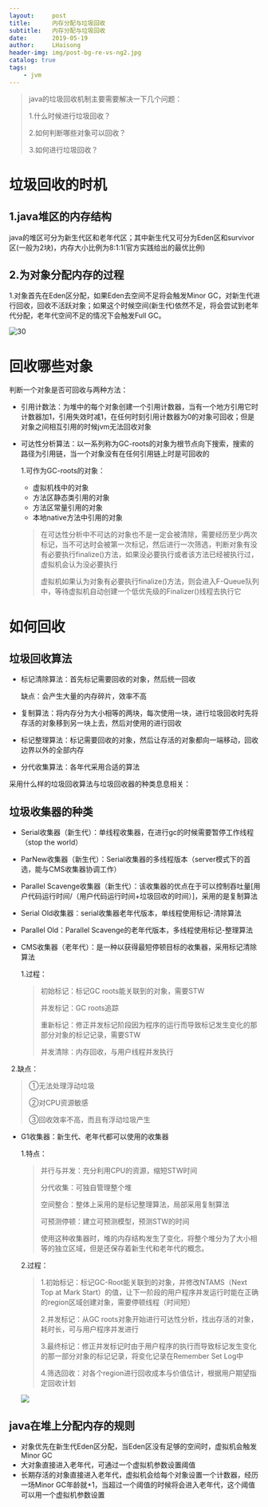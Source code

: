 ```yaml
---
layout:     post
title:      内存分配与垃圾回收
subtitle:   内存分配与垃圾回收
date:       2019-05-19
author:     LHaisong
header-img: img/post-bg-re-vs-ng2.jpg
catalog: true
tags:
    - jvm
---
```

> java的垃圾回收机制主要需要解决一下几个问题：
>
> 1.什么时候进行垃圾回收？
>
> 2.如何判断哪些对象可以回收？
>
> 3.如何进行垃圾回收？

# 垃圾回收的时机

## 1.java堆区的内存结构

java的堆区可分为新生代区和老年代区；其中新生代又可分为Eden区和survivor区(一般为2块)，内存大小比例为8:1:1(官方实践给出的最优比例)

## 2.为对象分配内存的过程

1.对象首先在Eden区分配，如果Eden去空间不足将会触发Minor GC，对新生代进行回收，回收不活跃对象；如果这个时候空间(新生代)依然不足，将会尝试到老年代分配，老年代空间不足的情况下会触发Full GC。

![30](https://res.cloudinary.com/dzdyb9ta5/image/upload/v1567046513/img/30_cgnp7g.png)

# 回收哪些对象

判断一个对象是否可回收与两种方法：

- 引用计数法：为堆中的每个对象创建一个引用计数器，当有一个地方引用它时计数器加1，引用失效时减1，在任何时刻引用计数器为0的对象可回收；但是对象之间相互引用的时候jvm无法回收对象

- 可达性分析算法：以一系列称为GC-roots的对象为根节点向下搜索，搜索的路径为引用链，当一个对象没有在任何引用链上时是可回收的

  1.可作为GC-roots的对象：

  - 虚拟机栈中的对象
  - 方法区静态类引用的对象
  - 方法区常量引用的对象
  - 本地native方法中引用的对象

  > 在可达性分析中不可达的对象也不是一定会被清除，需要经历至少两次标记，当不可达时会被第一次标记，然后进行一次筛选，判断对象有没有必要执行finalize()方法，如果没必要执行或者该方法已经被执行过，虚拟机会认为没必要执行
  >
  > 虚拟机如果认为对象有必要执行finalize()方法，则会进入F-Queue队列中，等待虚拟机自动创建一个低优先级的Finalizer()线程去执行它

# 如何回收

## 垃圾回收算法

- 标记清除算法：首先标记需要回收的对象，然后统一回收 

  缺点：会产生大量的内存碎片，效率不高

- 复制算法：将内存分为大小相等的两块，每次使用一块，进行垃圾回收时先将存活的对象移到另一块上去，然后对使用的进行回收

- 标记整理算法：标记需要回收的对象，然后让存活的对象都向一端移动，回收边界以外的全部内存

- 分代收集算法：各年代采用合适的算法

采用什么样的垃圾回收算法与垃圾回收器的种类息息相关：

## 垃圾收集器的种类

- Serial收集器（新生代）：单线程收集器，在进行gc的时候需要暂停工作线程（stop the world）

- ParNew收集器（新生代）：Serial收集器的多线程版本（server模式下的首选，能与CMS收集器协调工作）

- Parallel Scavenge收集器（新生代）：该收集器的优点在于可以控制吞吐量[用户代码运行时间/（用户代码运行时间+垃圾回收的时间）]，采用的是复制算法

- Serial Old收集器：serial收集器老年代版本，单线程使用标记-清除算法

- Parallel Old：Parallel Scavenge的老年代版本，多线程使用标记-整理算法

- CMS收集器（老年代）：是一种以获得最短停顿目标的收集器，采用标记清除算法

  1.过程：

  > 初始标记：标记GC roots能关联到的对象，需要STW
  >
  > 并发标记：GC roots追踪
  >
  > 重新标记：修正并发标记阶段因为程序的运行而导致标记发生变化的那部分对象的标记记录，需要STW
  >
  > 并发清除：内存回收，与用户线程并发执行

​                 2.缺点：

> ①无法处理浮动垃圾  
>
> ②对CPU资源敏感  
>
> ③回收效率不高，而且有浮动垃圾产生

- G1收集器：新生代、老年代都可以使用的收集器

  1.特点：

  > 并行与并发：充分利用CPU的资源，缩短STW时间
  >
  > 分代收集：可独自管理整个堆
  >
  > 空间整合：整体上采用的是标记整理算法，局部采用复制算法
  >
  > 可预测停顿：建立可预测模型，预测STW的时间
  >
  > 使用这种收集器时，堆的内存结构发生了变化，将整个堆分为了大小相等的独立区域，但是还保存着新生代和老年代的概念。

  2.过程：

  > 1.初始标记：标记GC-Root能关联到的对象，并修改NTAMS（Next Top at Mark Start）的值，让下一阶段的用户程序并发运行时能在正确的region区域创建对象，需要停顿线程（时间短）
  >
  > 2.并发标记：从GC roots对象开始进行可达性分析，找出存活的对象，耗时长，可与用户程序并发进行
  >
  > 3.最终标记：修正并发标记时由于用户程序的执行而导致标记发生变化的那一部分对象的标记记录，将变化记录在Remember Set Log中
  >
  > 4.筛选回收：对各个region进行回收成本与价值估计，根据用户期望指定回收计划

  ![](https://res.cloudinary.com/dzdyb9ta5/image/upload/v1567046526/img/33_kg4voc.png)
  
## java在堆上分配内存的规则

- 对象优先在新生代Eden区分配，当Eden区没有足够的空间时，虚拟机会触发Minor GC
- 大对象直接进入老年代，可通过一个虚拟机参数设置阈值
- 长期存活的对象直接进入老年代，虚拟机会给每个对象设置一个计数器，经历一场Minor GC年龄就+1，当超过一个阈值的时候将会进入老年代，这个阈值可以用一个虚拟机参数设置


  


